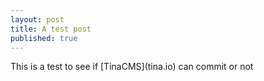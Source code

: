 ```yaml
---
layout: post
title: A test post
published: true
---
```


This is a test to see if \[TinaCMS]\(tina.io) can commit or not
